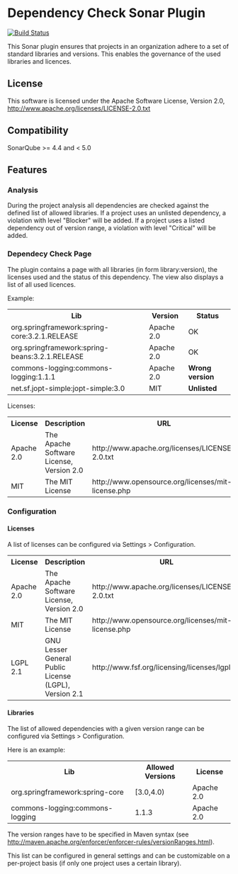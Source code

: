 Dependency Check Sonar Plugin
===================

[![Build Status](https://travis-ci.org/porscheinformatik/sonar-dependency-check-plugin.png?branch=master)](https://travis-ci.org/porscheinformatik/sonar-dependency-check-plugin)

This Sonar plugin ensures that projects in an organization adhere to a set of standard libraries and versions. This enables the governance of the used libraries and licences.

## License

This software is licensed under the Apache Software License, Version 2.0, http://www.apache.org/licenses/LICENSE-2.0.txt

## Compatibility

SonarQube >= 4.4 and < 5.0

## Features

### Analysis

During the project analysis all dependencies are checked against the defined list of allowed libraries. If a project uses an unlisted dependency, a violation with level "Blocker" will be added. If a project uses a listed dependency out of version range, a violation with level "Critical" will be added.

### Dependecy Check Page

The plugin contains a page with all libraries (in form library:version), the licenses used and the status of this dependency. The view also displays a list of all used licences.

Example:
<table>
  <tr><th>Lib</th><th>Version</th><th>Status</th></tr>
  <tr><td>org.springframework:spring-core:3.2.1.RELEASE</td><td>Apache 2.0</td><td>OK</td></tr>
  <tr><td>org.springframework:spring-beans:3.2.1.RELEASE</td><td>Apache 2.0</td><td>OK</td></tr>
  <tr><td>commons-logging:commons-logging:1.1.1</td><td>Apache 2.0</td><td><b>Wrong version</b></td></tr>
  <tr><td>net.sf.jopt-simple:jopt-simple:3.0</td><td>MIT</td><td><b>Unlisted</b></td></tr>
</table>

Licenses:
<table>
  <tr><th>License</th><th>Description</th><th>URL</th></tr>
  <tr><td>Apache 2.0</td><td>The Apache Software License, Version 2.0</td><td>http://www.apache.org/licenses/LICENSE-2.0.txt</td></tr>
  <tr><td>MIT</td><td>The MIT License</td><td>http://www.opensource.org/licenses/mit-license.php</td></tr>
</table>

### Configuration

#### Licenses

A list of licenses can be configured via Settings > Configuration.

<table>
  <tr><th>License</th><th>Description</th><th>URL</th></tr>
  <tr><td>Apache 2.0</td><td>The Apache Software License, Version 2.0</td><td>http://www.apache.org/licenses/LICENSE-2.0.txt</td></tr>
  <tr><td>MIT</td><td>The MIT License</td><td>http://www.opensource.org/licenses/mit-license.php</td></tr>
  <tr><td>LGPL 2.1</td><td>GNU Lesser General Public License (LGPL), Version 2.1</td><td>http://www.fsf.org/licensing/licenses/lgpl.txt</td></tr>
</table>

#### Libraries

The list of allowed dependencies with a given version range can be configured via Settings > Configuration.

Here is an example:
<table>
  <tr><th>Lib</th><th>Allowed Versions</th><th>License</th></tr>
  <tr><td>org.springframework:spring-core</td><td>[3.0,4.0)</td><td>Apache 2.0</td></tr>
  <tr><td>commons-logging:commons-logging</td><td>1.1.3</td><td>Apache 2.0</td></tr>
</table>

The version ranges have to be specified in Maven syntax (see http://maven.apache.org/enforcer/enforcer-rules/versionRanges.html).

This list can be configured in general settings and can be customizable on a per-project basis (if only one project uses a certain library).
